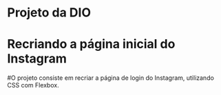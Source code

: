 # Projeto da DIO
# Recriando a página inicial do Instagram
#O projeto consiste em recriar a página de login do Instagram, utilizando CSS com Flexbox.
